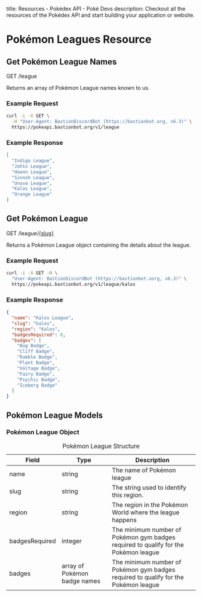 title: Resources - Pokédex API - Poké Devs
description: Checkout all the resources of the Pokédex API and start building your application or website.

# Pokémon Leagues Resource

## Get Pokémon League Names
<span class="resource"><span class="get">GET</span> /league</span>

Returns an array of Pokémon League names known to us.

### Example Request
```bash
curl -i -X GET \
  -H "User-Agent: BastionDiscordBot (https://bastionbot.org, v6.3)" \
  https://pokeapi.bastionbot.org/v1/league
```

### Example Response
```json
[
  "Indigo League",
  "Johto League",
  "Hoenn League",
  "Sinnoh League",
  "Unova League",
  "Kalos League",
  "Orange League"
]
```

## Get Pokémon League
<span class="resource"><span class="get">GET</span> /league/<a href="#pokemon-league-object">{slug}</a></span>

Returns a Pokémon League object containing the details about the league.

### Example Request
```bash
curl -i -X GET -H \
  "User-Agent: BastionDiscordBot (https://bastionbot.oorg, v6.3)" \
  https://pokeapi.bastionbot.org/v1/league/kalos
```

### Example Response
```json
{
  "name": "Kalos League",
  "slug": "kalos",
  "region": "Kalos",
  "badgesRequired": 8,
  "badges": [
    "Bug Badge",
    "Cliff Badge",
    "Rumble Badge",
    "Plant Badge",
    "Voltage Badge",
    "Fairy Badge",
    "Psychic Badge",
    "Iceberg Badge"
  ]
}
```

## Pokémon League Models

### Pokémon League Object
<table>
  <caption>Pokémon League Structure</caption>
  <thead>
    <tr class="header">
      <th width="15%">Field</th>
      <th width="30%">Type</th>
      <th width="55%">Description</th>
    </tr>
  </thead>
  <tbody>
    <tr>
      <td>name</td>
      <td>string</td>
      <td>The name of Pokémon league</td>
    </tr>
    <tr>
      <td>slug</td>
      <td>string</td>
      <td>The string used to identify this region.</td>
    </tr>
    <tr>
      <td>region</td>
      <td>string</td>
      <td>The region in the Pokémon World where the league happens</td>
    </tr>
    <tr>
      <td>badgesRequired</td>
      <td>integer</td>
      <td>The minimum number of Pokémon gym badges required to qualify for the Pokémon league</td>
    </tr>
    <tr>
      <td>badges</td>
      <td>array of Pokémon badge names</td>
      <td>The minimum number of Pokémon gym badges required to qualify for the Pokémon league</td>
    </tr>
  </tbody>
</table>
